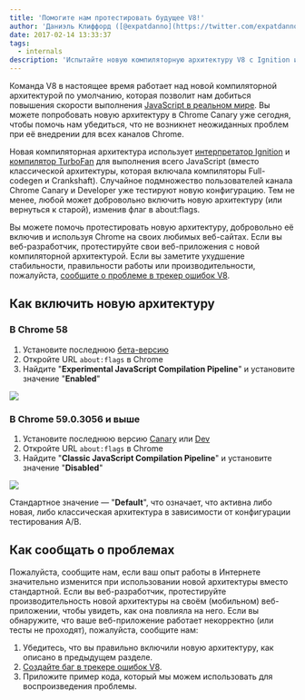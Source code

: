 ```yaml
---
title: 'Помогите нам протестировать будущее V8!'
author: 'Даниэль Клиффорд ([@expatdanno](https://twitter.com/expatdanno)), оригинальный мюнхенский пивовар V8'
date: 2017-02-14 13:33:37
tags:
  - internals
description: 'Испытайте новую компиляторную архитектуру V8 с Ignition и TurboFan в Chrome Canary уже сегодня!'
---
```

Команда V8 в настоящее время работает над новой компиляторной архитектурой по умолчанию, которая позволит нам добиться повышения скорости выполнения [JavaScript в реальном мире](/blog/real-world-performance). Вы можете попробовать новую архитектуру в Chrome Canary уже сегодня, чтобы помочь нам убедиться, что не возникнет неожиданных проблем при её внедрении для всех каналов Chrome.

<!--truncate-->
Новая компиляторная архитектура использует [интерпретатор Ignition](/blog/ignition-interpreter) и [компилятор TurboFan](/docs/turbofan) для выполнения всего JavaScript (вместо классической архитектуры, которая включала компиляторы Full-codegen и Crankshaft). Случайное подмножество пользователей канала Chrome Canary и Developer уже тестируют новую конфигурацию. Тем не менее, любой может добровольно включить новую архитектуру (или вернуться к старой), изменив флаг в about:flags.

Вы можете помочь протестировать новую архитектуру, добровольно её включив и используя Chrome на своих любимых веб-сайтах. Если вы веб-разработчик, протестируйте свои веб-приложения с новой компиляторной архитектурой. Если вы заметите ухудшение стабильности, правильности работы или производительности, пожалуйста, [сообщите о проблеме в трекер ошибок V8](https://bugs.chromium.org/p/v8/issues/entry?template=Bug%20report%20for%20the%20new%20pipeline).

## Как включить новую архитектуру

### В Chrome 58

1. Установите последнюю [бета-версию](https://www.google.com/chrome/browser/beta.html)
2. Откройте URL `about:flags` в Chrome
3. Найдите "**Experimental JavaScript Compilation Pipeline**" и установите значение "**Enabled**"

![](/_img/test-the-future/58.png)

### В Chrome 59.0.3056 и выше

1. Установите последнюю версию [Canary](https://www.google.com/chrome/browser/canary.html) или [Dev](https://www.google.com/chrome/browser/desktop/index.html?extra=devchannel)
2. Откройте URL `about:flags` в Chrome
3. Найдите "**Classic JavaScript Compilation Pipeline**" и установите значение "**Disabled**"

![](/_img/test-the-future/59.png)

Стандартное значение — "**Default**", что означает, что активна либо новая, либо классическая архитектура в зависимости от конфигурации тестирования A/B.

## Как сообщать о проблемах

Пожалуйста, сообщите нам, если ваш опыт работы в Интернете значительно изменится при использовании новой архитектуры вместо стандартной. Если вы веб-разработчик, протестируйте производительность новой архитектуры на своём (мобильном) веб-приложении, чтобы увидеть, как она повлияла на него. Если вы обнаружите, что ваше веб-приложение работает некорректно (или тесты не проходят), пожалуйста, сообщите нам:

1. Убедитесь, что вы правильно включили новую архитектуру, как описано в предыдущем разделе.
2. [Создайте баг в трекере ошибок V8](https://bugs.chromium.org/p/v8/issues/entry?template=Bug%20report%20for%20the%20new%20pipeline).
3. Приложите пример кода, который мы можем использовать для воспроизведения проблемы.

